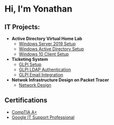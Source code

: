 <h1>Hi, I'm Yonathan <br/>

<h2>IT Projects:</h2>

- <b>Active Directory Virtual Home Lab</b>
  - [Windows Server 2019 Setup](https://github.com/yonathant12/WindowsServer2019/tree/main)
  - [Windows Active Directory Setup](https://github.com/yonathant12/ActiveDirectoryLab/tree/main)
  - [Windows 10 Client Setup](https://github.com/yonathant12/Windows10Client/tree/main)
- <b>Ticketing System</b>
  - [GLPI Setup]()
  - [GLPI LDAP Authentication]()
  - [GLPI Email Integration]()
- <b>Netwok Infrastructure Design on Packet Tracer</b>
  - [Network Design](https://github.com/yonathant12/NetworkDesign/tree/main)

<h2>Certifications</h2>

- [CompTIA A+](https://www.credly.com/badges/7dba66fd-b372-4258-ad7e-a1fb35e1baeb/public_url)
- [Google IT Support Professional](https://www.credly.com/badges/547c9e77-45c2-4aee-95a4-25936244f9c9/public_url)




<!--
- 🔭 I’m currently working on ...
